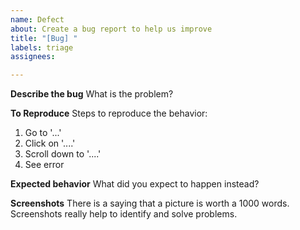 ```yaml
---
name: Defect
about: Create a bug report to help us improve
title: "[Bug] "
labels: triage
assignees: 

---
```


**Describe the bug**
What is the problem?

**To Reproduce**
Steps to reproduce the behavior:
1. Go to '...'
2. Click on '....'
3. Scroll down to '....'
4. See error

**Expected behavior**
What did you expect to happen instead?

**Screenshots**
There is a saying that a picture is worth a 1000 words. Screenshots really help to identify and solve problems.
